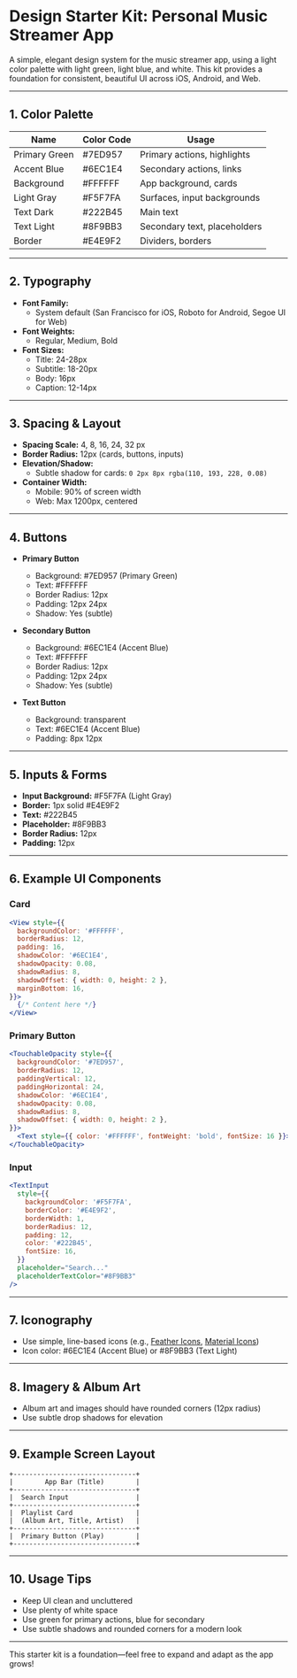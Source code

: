 # Design Starter Kit: Personal Music Streamer App

A simple, elegant design system for the music streamer app, using a light color palette with light green, light blue, and white. This kit provides a foundation for consistent, beautiful UI across iOS, Android, and Web.

---

## 1. Color Palette

| Name           | Color Code | Usage                        |
|----------------|------------|------------------------------|
| Primary Green  | #7ED957    | Primary actions, highlights  |
| Accent Blue    | #6EC1E4    | Secondary actions, links     |
| Background     | #FFFFFF    | App background, cards        |
| Light Gray     | #F5F7FA    | Surfaces, input backgrounds  |
| Text Dark      | #222B45    | Main text                    |
| Text Light     | #8F9BB3    | Secondary text, placeholders |
| Border         | #E4E9F2    | Dividers, borders            |

---

## 2. Typography

- **Font Family:**
  - System default (San Francisco for iOS, Roboto for Android, Segoe UI for Web)
- **Font Weights:**
  - Regular, Medium, Bold
- **Font Sizes:**
  - Title: 24-28px
  - Subtitle: 18-20px
  - Body: 16px
  - Caption: 12-14px

---

## 3. Spacing & Layout

- **Spacing Scale:** 4, 8, 16, 24, 32 px
- **Border Radius:** 12px (cards, buttons, inputs)
- **Elevation/Shadow:**
  - Subtle shadow for cards: `0 2px 8px rgba(110, 193, 228, 0.08)`
- **Container Width:**
  - Mobile: 90% of screen width
  - Web: Max 1200px, centered

---

## 4. Buttons

- **Primary Button**
  - Background: #7ED957 (Primary Green)
  - Text: #FFFFFF
  - Border Radius: 12px
  - Padding: 12px 24px
  - Shadow: Yes (subtle)

- **Secondary Button**
  - Background: #6EC1E4 (Accent Blue)
  - Text: #FFFFFF
  - Border Radius: 12px
  - Padding: 12px 24px
  - Shadow: Yes (subtle)

- **Text Button**
  - Background: transparent
  - Text: #6EC1E4 (Accent Blue)
  - Padding: 8px 12px

---

## 5. Inputs & Forms

- **Input Background:** #F5F7FA (Light Gray)
- **Border:** 1px solid #E4E9F2
- **Text:** #222B45
- **Placeholder:** #8F9BB3
- **Border Radius:** 12px
- **Padding:** 12px

---

## 6. Example UI Components

### Card
```jsx
<View style={{
  backgroundColor: '#FFFFFF',
  borderRadius: 12,
  padding: 16,
  shadowColor: '#6EC1E4',
  shadowOpacity: 0.08,
  shadowRadius: 8,
  shadowOffset: { width: 0, height: 2 },
  marginBottom: 16,
}}>
  {/* Content here */}
</View>
```

### Primary Button
```jsx
<TouchableOpacity style={{
  backgroundColor: '#7ED957',
  borderRadius: 12,
  paddingVertical: 12,
  paddingHorizontal: 24,
  shadowColor: '#6EC1E4',
  shadowOpacity: 0.08,
  shadowRadius: 8,
  shadowOffset: { width: 0, height: 2 },
}}>
  <Text style={{ color: '#FFFFFF', fontWeight: 'bold', fontSize: 16 }}>Play</Text>
</TouchableOpacity>
```

### Input
```jsx
<TextInput
  style={{
    backgroundColor: '#F5F7FA',
    borderColor: '#E4E9F2',
    borderWidth: 1,
    borderRadius: 12,
    padding: 12,
    color: '#222B45',
    fontSize: 16,
  }}
  placeholder="Search..."
  placeholderTextColor="#8F9BB3"
/>
```

---

## 7. Iconography
- Use simple, line-based icons (e.g., [Feather Icons](https://feathericons.com/), [Material Icons](https://fonts.google.com/icons))
- Icon color: #6EC1E4 (Accent Blue) or #8F9BB3 (Text Light)

---

## 8. Imagery & Album Art
- Album art and images should have rounded corners (12px radius)
- Use subtle drop shadows for elevation

---

## 9. Example Screen Layout

```
+-------------------------------+
|        App Bar (Title)        |
+-------------------------------+
|  Search Input                 |
+-------------------------------+
|  Playlist Card                |
|  (Album Art, Title, Artist)   |
+-------------------------------+
|  Primary Button (Play)        |
+-------------------------------+
```

---

## 10. Usage Tips
- Keep UI clean and uncluttered
- Use plenty of white space
- Use green for primary actions, blue for secondary
- Use subtle shadows and rounded corners for a modern look

---

This starter kit is a foundation—feel free to expand and adapt as the app grows! 